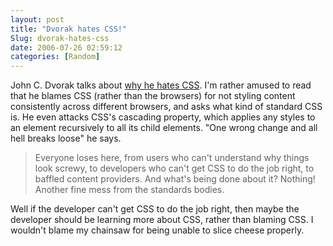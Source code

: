 ```yaml
---
layout: post
title: "Dvorak hates CSS!"
Slug: dvorak-hates-css
date: 2006-07-26 02:59:12
categories: [Random]
---
```

John C. Dvorak talks about [why he hates CSS](http://www.pcmag.com/article2/0,1895,1987181,00.asp). I'm rather amused to read that he blames CSS (rather than the browsers) for not styling content consistently across different browsers, and asks what kind of standard CSS is. He even attacks CSS's cascading property, which applies any styles to an element recursively to all its child elements. "One wrong change and all hell breaks loose" he says.

> Everyone loses here, from users who can't understand why things look screwy, to developers who can't get CSS to do the job right, to baffled content providers. And what's being done about it? Nothing! Another fine mess from the standards bodies.

Well if the developer can't get CSS to do the job right, then maybe the developer should be learning more about CSS, rather than blaming CSS. I wouldn't blame my chainsaw for being unable to slice cheese properly.
